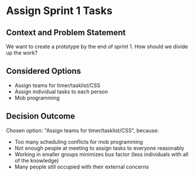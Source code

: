# Assign Sprint 1 Tasks

## Context and Problem Statement

We want to create a prototype by the end of sprint 1.
How should we divide up the work?

## Considered Options

* Assign teams for timer/tasklist/CSS
* Assign individual tasks to each person
* Mob programming

## Decision Outcome

Chosen option: "Assign teams for timer/tasklist/CSS", because:
- Too many scheduling conflicts for mob programming
- Not enough people at meeting to assign tasks to everyone reasonably
- Working in smaller groups minimizes bus factor (less individuals with all of the knowledge)
- Many people still occupied with their external concerns
